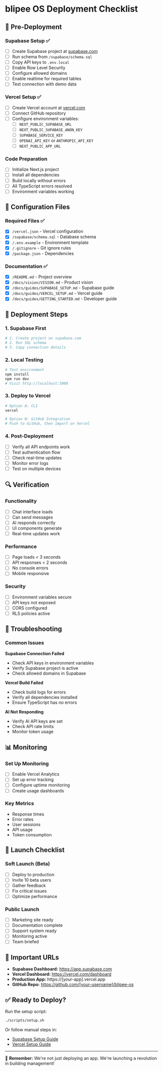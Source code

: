 # blipee OS Deployment Checklist

## 🚀 Pre-Deployment

### Supabase Setup ✅

- [ ] Create Supabase project at [supabase.com](https://supabase.com)
- [ ] Run schema from `/supabase/schema.sql`
- [ ] Copy API keys to `.env.local`
- [ ] Enable Row Level Security
- [ ] Configure allowed domains
- [ ] Enable realtime for required tables
- [ ] Test connection with demo data

### Vercel Setup ✅

- [ ] Create Vercel account at [vercel.com](https://vercel.com)
- [ ] Connect GitHub repository
- [ ] Configure environment variables:
  - [ ] `NEXT_PUBLIC_SUPABASE_URL`
  - [ ] `NEXT_PUBLIC_SUPABASE_ANON_KEY`
  - [ ] `SUPABASE_SERVICE_KEY`
  - [ ] `OPENAI_API_KEY` or `ANTHROPIC_API_KEY`
  - [ ] `NEXT_PUBLIC_APP_URL`

### Code Preparation

- [ ] Initialize Next.js project
- [ ] Install all dependencies
- [ ] Build locally without errors
- [ ] All TypeScript errors resolved
- [ ] Environment variables working

## 🔧 Configuration Files

### Required Files ✅

- [x] `/vercel.json` - Vercel configuration
- [x] `/supabase/schema.sql` - Database schema
- [x] `/.env.example` - Environment template
- [x] `/.gitignore` - Git ignore rules
- [x] `/package.json` - Dependencies

### Documentation ✅

- [x] `/README.md` - Project overview
- [x] `/docs/vision/VISION.md` - Product vision
- [x] `/docs/guides/SUPABASE_SETUP.md` - Supabase guide
- [x] `/docs/guides/VERCEL_SETUP.md` - Vercel guide
- [x] `/docs/guides/GETTING_STARTED.md` - Developer guide

## 🚦 Deployment Steps

### 1. Supabase First

```bash
# 1. Create project on supabase.com
# 2. Run SQL schema
# 3. Copy connection details
```

### 2. Local Testing

```bash
# Test environment
npm install
npm run dev
# Visit http://localhost:3000
```

### 3. Deploy to Vercel

```bash
# Option A: CLI
vercel

# Option B: GitHub Integration
# Push to GitHub, then import on Vercel
```

### 4. Post-Deployment

- [ ] Verify all API endpoints work
- [ ] Test authentication flow
- [ ] Check real-time updates
- [ ] Monitor error logs
- [ ] Test on multiple devices

## 🔍 Verification

### Functionality

- [ ] Chat interface loads
- [ ] Can send messages
- [ ] AI responds correctly
- [ ] UI components generate
- [ ] Real-time updates work

### Performance

- [ ] Page loads < 3 seconds
- [ ] API responses < 2 seconds
- [ ] No console errors
- [ ] Mobile responsive

### Security

- [ ] Environment variables secure
- [ ] API keys not exposed
- [ ] CORS configured
- [ ] RLS policies active

## 🚨 Troubleshooting

### Common Issues

**Supabase Connection Failed**

- Check API keys in environment variables
- Verify Supabase project is active
- Check allowed domains in Supabase

**Vercel Build Failed**

- Check build logs for errors
- Verify all dependencies installed
- Ensure TypeScript has no errors

**AI Not Responding**

- Verify AI API keys are set
- Check API rate limits
- Monitor token usage

## 📊 Monitoring

### Set Up Monitoring

- [ ] Enable Vercel Analytics
- [ ] Set up error tracking
- [ ] Configure uptime monitoring
- [ ] Create usage dashboards

### Key Metrics

- Response times
- Error rates
- User sessions
- API usage
- Token consumption

## 🎯 Launch Checklist

### Soft Launch (Beta)

- [ ] Deploy to production
- [ ] Invite 10 beta users
- [ ] Gather feedback
- [ ] Fix critical issues
- [ ] Optimize performance

### Public Launch

- [ ] Marketing site ready
- [ ] Documentation complete
- [ ] Support system ready
- [ ] Monitoring active
- [ ] Team briefed

## 🔗 Important URLs

- **Supabase Dashboard:** https://app.supabase.com
- **Vercel Dashboard:** https://vercel.com/dashboard
- **Production App:** https://[your-app].vercel.app
- **GitHub Repo:** https://github.com/[your-username]/blipee-os

## ✅ Ready to Deploy?

Run the setup script:

```bash
./scripts/setup.sh
```

Or follow manual steps in:

- [Supabase Setup Guide](./docs/guides/SUPABASE_SETUP.md)
- [Vercel Setup Guide](./docs/guides/VERCEL_SETUP.md)

---

🚀 **Remember:** We're not just deploying an app. We're launching a revolution in building management!
